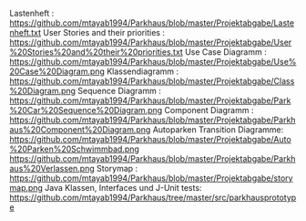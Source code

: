 Lastenheft : https://github.com/mtayab1994/Parkhaus/blob/master/Projektabgabe/Lastenheft.txt
User Stories and their priorities : https://github.com/mtayab1994/Parkhaus/blob/master/Projektabgabe/User%20Stories%20and%20their%20priorities.txt
Use Case Diagramm : https://github.com/mtayab1994/Parkhaus/blob/master/Projektabgabe/Use%20Case%20Diagram.png
Klassendiagramm : https://github.com/mtayab1994/Parkhaus/blob/master/Projektabgabe/Class%20Diagram.png
Sequence Diagramm : https://github.com/mtayab1994/Parkhaus/blob/master/Projektabgabe/Park%20Car%20Sequence%20Diagram.png
Component Diagramm : https://github.com/mtayab1994/Parkhaus/blob/master/Projektabgabe/Parkhaus%20Component%20Diagram.png
Autoparken Transition Diagramme: https://github.com/mtayab1994/Parkhaus/blob/master/Projektabgabe/Auto%20Parken%20Schwimmbad.png
                                 https://github.com/mtayab1994/Parkhaus/blob/master/Projektabgabe/Parkhaus%20Verlassen.png
Storymap : https://github.com/mtayab1994/Parkhaus/blob/master/Projektabgabe/storymap.png
Java Klassen, Interfaces und J-Unit tests: https://github.com/mtayab1994/Parkhaus/tree/master/src/parkhausprototype
